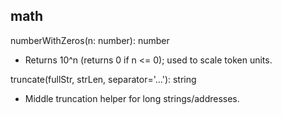 ## math

numberWithZeros(n: number): number
- Returns 10^n (returns 0 if n <= 0); used to scale token units.

truncate(fullStr, strLen, separator='...'): string
- Middle truncation helper for long strings/addresses.
